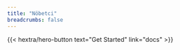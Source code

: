 ```yaml
---
title: "Nöbetci"
breadcrumbs: false
---
```


<div class="hx-mb-6">
{{< hextra/hero-button text="Get Started" link="docs" >}}
</div>